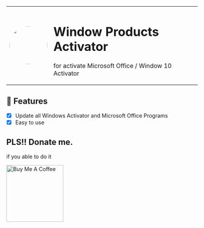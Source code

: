 <table>
    <tr>
        <td>
            <img src="https://cdn.discordapp.com/attachments/975382224520237136/975443887420235776/92534637_p0_square1200.jpg" alt="" width="100" height="100" style="border-radius: 100%;" />
        </td>
        <td>
            <h1>Window Products Activator</h1>
            <p>for activate Microsoft Office / Window 10 Activator</p>
        </td>
    </tr>
</table>

## 📑 Features

- [x] Update all Windows Activator and Microsoft Office Programs
- [x] Easy to use

## PLS!! Donate me.

if you able to do it

<a href="https://www.buymeacoffee.com/menina">
    <img src="https://cdn.buymeacoffee.com/buttons/v2/default-yellow.png" alt="Buy Me A Coffee" width="150px" />
</a>
